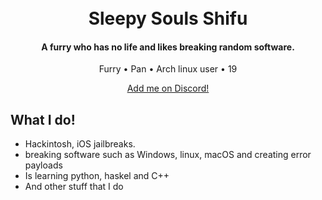 
<h1 align="center">
  <br>
  Sleepy Souls
  Shifu
  <br>
</h1>
<h4 align="center">A furry who has no life and likes breaking random software</a>.</h4>

<p align="center">
  <a >Furry</a> •
  <a >Pan</a> •
  <a >Arch linux user</a> •
  <a >19</a> 
 </p>
<p align="center">
    <a href="https://discord.id/?prefill=809893424131211325">Add me on Discord!</a>
</p>

## What I do!
* Hackintosh, iOS jailbreaks.
* breaking software such as Windows, linux, macOS and creating error payloads
* Is learning python, haskel and C++
* And other stuff that I do

